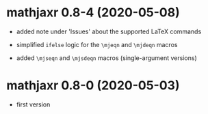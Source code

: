 # mathjaxr 0.8-4 (2020-05-08)

* added note under 'Issues' about the supported LaTeX commands

* simplified `ifelse` logic for the `\mjeqn` and `\mjdeqn` macros

* added `\mjseqn` and `\mjsdeqn` macros (single-argument versions)

# mathjaxr 0.8-0 (2020-05-03)

* first version
